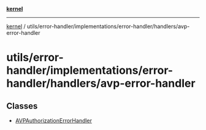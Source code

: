 [**kernel**](../../../../../../README.md)

***

[kernel](../../../../../../modules.md) / utils/error-handler/implementations/error-handler/handlers/avp-error-handler

# utils/error-handler/implementations/error-handler/handlers/avp-error-handler

## Classes

- [AVPAuthorizationErrorHandler](classes/AVPAuthorizationErrorHandler.md)
